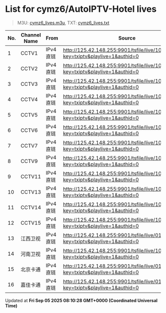 # List for **cymz6/AutoIPTV-Hotel lives**

> M3U: [cymz6_lives.m3u](/cymz6_lives.m3u), TXT: [cymz6_lives.txt](/txt/cymz6_lives.txt)

| No. | Channel Name | From | Source |
| --- | ------------ | ---- | ------ |
| 1 | CCTV1 | IPv4 直链 | <http://125.42.148.255:9901/tsfile/live/1000_1.m3u8?key=txiptv&playlive=1&authid=0> |
| 2 | CCTV2 | IPv4 直链 | <http://125.42.148.255:9901/tsfile/live/1001_1.m3u8?key=txiptv&playlive=1&authid=0> |
| 3 | CCTV3 | IPv4 直链 | <http://125.42.148.255:9901/tsfile/live/1002_1.m3u8?key=txiptv&playlive=1&authid=0> |
| 4 | CCTV4 | IPv4 直链 | <http://125.42.148.255:9901/tsfile/live/1003_1.m3u8?key=txiptv&playlive=1&authid=0> |
| 5 | CCTV5 | IPv4 直链 | <http://125.42.148.255:9901/tsfile/live/1004_1.m3u8?key=txiptv&playlive=1&authid=0> |
| 6 | CCTV6 | IPv4 直链 | <http://125.42.148.255:9901/tsfile/live/1006_1.m3u8?key=txiptv&playlive=1&authid=0> |
| 7 | CCTV7 | IPv4 直链 | <http://125.42.148.255:9901/tsfile/live/1007_1.m3u8?key=txiptv&playlive=1&authid=0> |
| 8 | CCTV9 | IPv4 直链 | <http://125.42.148.255:9901/tsfile/live/1005_1.m3u8?key=txiptv&playlive=1&authid=0> |
| 9 | CCTV11 | IPv4 直链 | <http://125.42.148.255:9901/tsfile/live/1010_1.m3u8?key=txiptv&playlive=1&authid=0> |
| 10 | CCTV13 | IPv4 直链 | <http://125.42.148.255:9901/tsfile/live/1012_1.m3u8?key=txiptv&playlive=1&authid=0> |
| 11 | CCTV14 | IPv4 直链 | <http://125.42.148.255:9901/tsfile/live/1013_1.m3u8?key=txiptv&playlive=1&authid=0> |
| 12 | CCTV15 | IPv4 直链 | <http://125.42.148.255:9901/tsfile/live/1014_1.m3u8?key=txiptv&playlive=1&authid=0> |
| 13 | 江西卫视 | IPv4 直链 | <http://125.42.148.255:9901/tsfile/live/0119_1.m3u8?key=txiptv&playlive=1&authid=0> |
| 14 | 河南卫视 | IPv4 直链 | <http://125.42.148.255:9901/tsfile/live/1015_1.m3u8?key=txiptv&playlive=1&authid=0> |
| 15 | 北京卡通 | IPv4 直链 | <http://125.42.148.255:9901/tsfile/live/0132_1.m3u8?key=txiptv&playlive=1&authid=0> |
| 16 | 嘉佳卡通 | IPv4 直链 | <http://125.42.148.255:9901/tsfile/live/0143_1.m3u8?key=txiptv&playlive=1&authid=0> |

Updated at **Fri Sep 05 2025 08:10:28 GMT+0000 (Coordinated Universal Time)**
